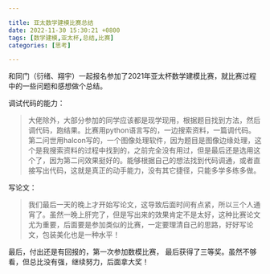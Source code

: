 ```yaml
---

title: 亚太数学建模比赛总结
date: 2022-11-30 15:30:21 +0800
tags: [数学建模,亚太杯,总结,比赛]
categories: [思考]

---
```


和同门（衍绪、翔宇）一起报名参加了2021年亚太杯数学建模比赛，就比赛过程中的一些问题和感想做个总结。

调试代码的能力：

> 大佬除外，大部分参加的同学应该都是现学现用，根据题目找到方法，然后调代码，跑结果。比赛用python语言写的，一边搜索资料，一篇调代码。第二问世用halcon写的，一个图像处理软件，因为题目是图像边缘处理，这个是我搜索资料的过程中找到的，之前完全没有用过，但是最后还是选用这个了，因为第二问效果挺好的。能够根据自己的想法找到代码调通，或者直接写出代码，这就是真正的动手能力，没有其它捷径，只能多学多练多做。

写论文：

> 我们最后一天的晚上才开始写论文，这导致后面时间有点紧，所以三个人通宵了。虽然一晚上肝完了，但是写出来的效果肯定不是太好，这种比赛论文尤为重要，后面要是参加类似的比赛，一定要理清自己的思路，好好写论文，包装美化也是一种水平！

最后，付出还是有回报的，第一次参加数模比赛， 最后获得了三等奖。虽然不够看，但总比没有强，继续努力，后面拿大奖！